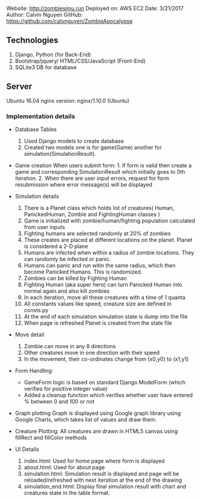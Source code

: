 
##
Website: http://zombiesimu.run
Deployed on: AWS EC2
Date: 3/21/2017
Author: Calvin Nguyen
GitHub: https://github.com/calvnguyen/ZombieApocalypse

## Technologies
1. Django, Python (for Back-End)
2. Bootstrap/jquery/ HTML/CSS/JavaScript (Front-End)
3. SQLite3 DB for database

## Server 
 Ubuntu 16.04
 nginx version: nginx/1.10.0 (Ubuntu)

### Implementation details

* Database Tables
    1. Used Django models to create database
    2. Created two models one is for game(Game) another for simulation(SimulationResult).

* Game creation
    When users submit form:
       1. If form is valid then create a game and corresponding SimulationResult which initially goes to 0th iteration.
       2. When there are user input errors, request for form resubmission where error message(s) will be displayed

* Simulation details
    1. There is a Planet class which holds list of creatures( Human, PanickedHuman, Zombie and FightingHuman classes )
    2. Game is initialized with zombie/human/fighting population calculated from user inputs
    3. Fighting humans are selected randomly at 20% of zombies
    4. These creates are placed at different locations on the planet. Planet is considered a 2-D plane
    5. Humans are infected when within a radius of zombie locations. They can randomly be infected or panic.
    6. Humans can panic and run witin the same radius, which then become Panicked Humans. This is randomized.
    7. Zombies can be killed by Fighting Human
    8. Fighting Human (aka super hero) can turn Panicked Human into normal again and also kill zombies
    9. In each iteration, move all these creatures with a time of 1 quanta
   10. All constants values like speed, creature size are defined in consts.py
   11. At the end of each simulation simulation state is dump into the file
   12. When page is refreshed Planet is created from the state file


* Move detail
    1. Zombie can move in any 8 directions
    2. Other creatures move in one direction with their speed
    3. In the movement, their co-ordinates change from (x0,y0) to (x1,y1)

* Form Handling:
   * GameForm logic is based on standard Django ModelForm (which verifies for positive integer value)
   * Added a cleanup function which verifies whether user have entered % between 0 and 100 or not


* Graph plotting
    Graph is displayed using Google graph library using Google Charts, which takes list of values and draw them.

* Creature Plotting:
    All creatures are drawn in HTML5 canvas using fillRect and fillColor methods

* UI Details
    1. index.html: Used for home page where form is displayed
    2. about.html: Used for about page
    3. simulation.html: Simulation result is displayed and page will be reloaded/refreshed with next iteration  at the end of the drawing
    4. simulation_end.html: Display final simulation result with chart and creatures state in the table format.

